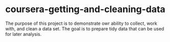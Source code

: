# coursera-getting-and-cleaning-data
The purpose of this project is to demonstrate owr ability to collect, work with, and clean a data set. The goal is to prepare tidy data that can be used for later analysis. 
